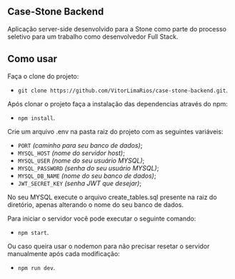 ## Case-Stone Backend

Aplicação server-side desenvolvido para a Stone como parte do processo seletivo para um trabalho como desenvolvedor Full Stack.

## Como usar

Faça o clone do projeto:
- `git clone https://github.com/VitorLimaRios/case-stone-backend.git`.

Após clonar o projeto faça a instalação das dependencias através do npm:
- `npm install`.

Crie um arquivo .env na pasta raiz do projeto com as seguintes variáveis:
- `PORT` _(caminho para seu banco de dados)_;
- `MYSQL_HOST` _(nome do servidor host)_;
- `MYSQL_USER` _(nome do seu usuário MYSQL)_;
- `MYSQL_PASSWORD` _(senha do seu usuário MYSQL)_;
- `MYSQL_DB_NAME` _(nome do seu banco de dados)_;
- `JWT_SECRET_KEY` _(senha JWT que desejar)_;

No seu MYSQL execute o arquivo create_tables.sql presente na raiz do diretório, apenas alterando o nome do seu banco de dados.

Para iniciar o servidor você pode executar o seguinte comando:
- `npm start`.

Ou caso queira usar o nodemon para não precisar resetar o servidor manualmente após cada modificação:
- `npm run dev`.
